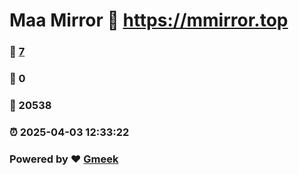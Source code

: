 # Maa Mirror :link: https://mmirror.top 
### :page_facing_up: [7](https://mmirror.top/tag.html) 
### :speech_balloon: 0 
### :hibiscus: 20538 
### :alarm_clock: 2025-04-03 12:33:22 
### Powered by :heart: [Gmeek](https://github.com/Meekdai/Gmeek)
